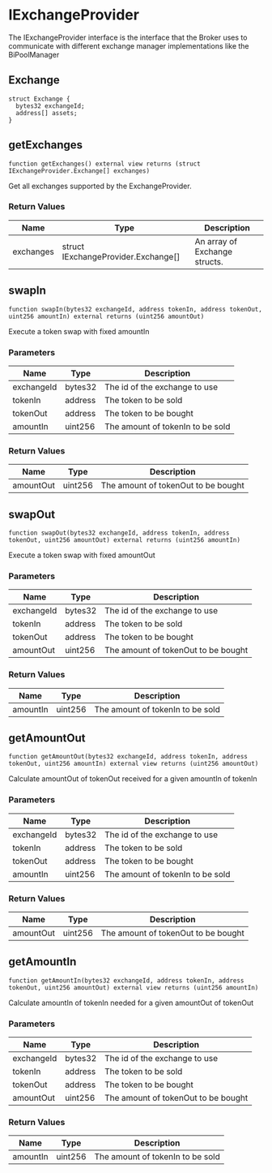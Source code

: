 # IExchangeProvider

The IExchangeProvider interface is the interface that the Broker uses to communicate with different exchange manager implementations like the BiPoolManager

## Exchange

```solidity
struct Exchange {
  bytes32 exchangeId;
  address[] assets;
}
```

## getExchanges

```solidity
function getExchanges() external view returns (struct IExchangeProvider.Exchange[] exchanges)
```

Get all exchanges supported by the ExchangeProvider.

### Return Values

| Name      | Type                                 | Description                   |
| --------- | ------------------------------------ | ----------------------------- |
| exchanges | struct IExchangeProvider.Exchange\[] | An array of Exchange structs. |

## swapIn

```solidity
function swapIn(bytes32 exchangeId, address tokenIn, address tokenOut, uint256 amountIn) external returns (uint256 amountOut)
```

Execute a token swap with fixed amountIn

### Parameters

| Name       | Type    | Description                      |
| ---------- | ------- | -------------------------------- |
| exchangeId | bytes32 | The id of the exchange to use    |
| tokenIn    | address | The token to be sold             |
| tokenOut   | address | The token to be bought           |
| amountIn   | uint256 | The amount of tokenIn to be sold |

### Return Values

| Name      | Type    | Description                         |
| --------- | ------- | ----------------------------------- |
| amountOut | uint256 | The amount of tokenOut to be bought |

## swapOut

```solidity
function swapOut(bytes32 exchangeId, address tokenIn, address tokenOut, uint256 amountOut) external returns (uint256 amountIn)
```

Execute a token swap with fixed amountOut

### Parameters

| Name       | Type    | Description                         |
| ---------- | ------- | ----------------------------------- |
| exchangeId | bytes32 | The id of the exchange to use       |
| tokenIn    | address | The token to be sold                |
| tokenOut   | address | The token to be bought              |
| amountOut  | uint256 | The amount of tokenOut to be bought |

### Return Values

| Name     | Type    | Description                      |
| -------- | ------- | -------------------------------- |
| amountIn | uint256 | The amount of tokenIn to be sold |

## getAmountOut

```solidity
function getAmountOut(bytes32 exchangeId, address tokenIn, address tokenOut, uint256 amountIn) external view returns (uint256 amountOut)
```

Calculate amountOut of tokenOut received for a given amountIn of tokenIn

### Parameters

| Name       | Type    | Description                      |
| ---------- | ------- | -------------------------------- |
| exchangeId | bytes32 | The id of the exchange to use    |
| tokenIn    | address | The token to be sold             |
| tokenOut   | address | The token to be bought           |
| amountIn   | uint256 | The amount of tokenIn to be sold |

### Return Values

| Name      | Type    | Description                         |
| --------- | ------- | ----------------------------------- |
| amountOut | uint256 | The amount of tokenOut to be bought |

## getAmountIn

```solidity
function getAmountIn(bytes32 exchangeId, address tokenIn, address tokenOut, uint256 amountOut) external view returns (uint256 amountIn)
```

Calculate amountIn of tokenIn needed for a given amountOut of tokenOut

### Parameters

| Name       | Type    | Description                         |
| ---------- | ------- | ----------------------------------- |
| exchangeId | bytes32 | The id of the exchange to use       |
| tokenIn    | address | The token to be sold                |
| tokenOut   | address | The token to be bought              |
| amountOut  | uint256 | The amount of tokenOut to be bought |

### Return Values

| Name     | Type    | Description                      |
| -------- | ------- | -------------------------------- |
| amountIn | uint256 | The amount of tokenIn to be sold |
